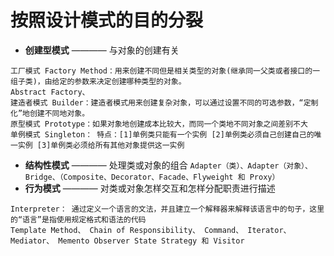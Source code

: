 # 按照设计模式的目的分裂
- **创建型模式** ———— 与对象的创建有关
```
工厂模式 Factory Method：用来创建不同但是相关类型的对象(继承同一父类或者接口的一组子类)，由给定的参数来决定创建哪种类型的对象。
Abstract Factory、 
建造者模式 Builder：建造者模式用来创建复杂对象，可以通过设置不同的可选参数，“定制化”地创建不同地对象。
原型模式 Prototype：如果对象地创建成本比较大，而同一个类地不同对象之间差别不大
单例模式 Singleton： 特点：[1]单例类只能有一个实例 [2]单例类必须自己创建自己的唯一实例 [3]单例类必须给所有其他对象提供这一实例
```
- **结构性模式** ———— 处理类或对象的组合
```Adapter（类）、Adapter（对象）、Bridge、（Composite、Decorator、Facade、Flyweight 和 Proxy）```
- **行为模式** ———— 对类或对象怎样交互和怎样分配职责进行描述
```
Interpreter： 通过定义一个语言的文法，并且建立一个解释器来解释该语言中的句子，这里的“语言”是指使用规定格式和语法的代码
Template Method、 Chain of Responsibility、 Command、 Iterator、 Mediator、 Memento Observer State Strategy 和 Visitor
```

